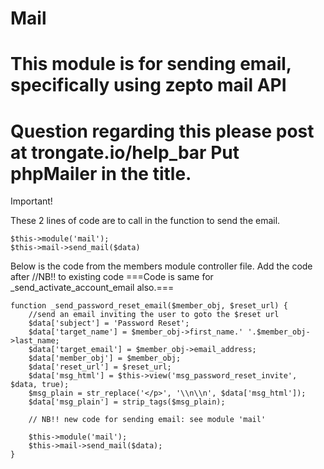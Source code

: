Mail
====================

This module is for sending email, specifically 
using zepto mail API
=========================================

Question regarding this please post at trongate.io/help_bar
Put phpMailer in the title.
=========================================

Important!

These 2 lines of code are to call in the function to send the email.

    $this->module('mail');
    $this->mail->send_mail($data)


Below is the code from the members module controller file.
Add the code after //NB!! to existing code
===Code is same for _send_activate_account_email also.===

    function _send_password_reset_email($member_obj, $reset_url) {
        //send an email inviting the user to goto the $reset url
        $data['subject'] = 'Password Reset';
        $data['target_name'] = $member_obj->first_name.' '.$member_obj->last_name;
        $data['target_email'] = $member_obj->email_address;
        $data['member_obj'] = $member_obj;
        $data['reset_url'] = $reset_url;
        $data['msg_html'] = $this->view('msg_password_reset_invite', $data, true);
        $msg_plain = str_replace('</p>', '\\n\\n', $data['msg_html']);
        $data['msg_plain'] = strip_tags($msg_plain);

        // NB!! new code for sending email: see module 'mail' 
        
        $this->module('mail');
        $this->mail->send_mail($data);
    }


